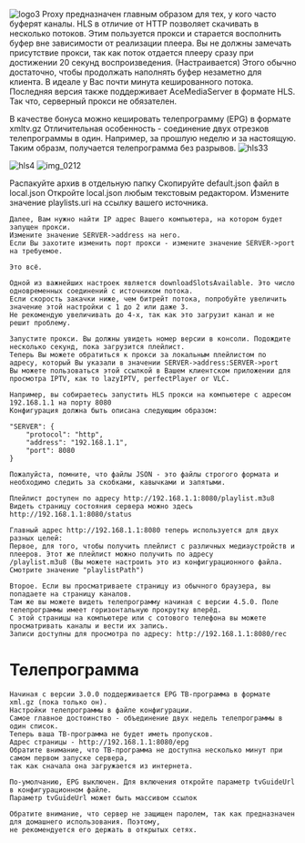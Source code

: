 ![logo3](https://user-images.githubusercontent.com/24189833/37561035-99591946-2a44-11e8-8914-1e52c0d6c6ec.png)
Proxy предназначен главным образом для тех, у кого часто буферят каналы.
HLS в отличие от HTTP позволяет скачивать в несколько потоков. Этим пользуется прокси и старается восполнить буфер вне зависимости от реализации плеера.
Вы не должны замечать присутствие прокси, так как поток отдается плееру сразу при достижении 20 секунд воспроизведения. (Настраивается) Этого обычно достаточно, чтобы продолжать наполнять буфер незаметно для клиента. В идеале у Вас почти минута кешированного потока.
Последняя версия также поддерживает AceMediaServer в формате HLS. Так что, серверный прокси не обязателен.

В качестве бонуса можно кешировать телепрограмму (EPG) в формате xmltv.gz
Отличительная особенность - соединение двух отрезков телепрограммы в один. Например, за прошлую неделю и за настоящую. Таким образм, получается телепрограмма без разрывов.
![hls33](https://user-images.githubusercontent.com/24189833/39640855-a0a83b2a-4fcc-11e8-810d-a23298466af8.png)

![hls4](https://user-images.githubusercontent.com/24189833/37560295-e04b9eaa-2a35-11e8-9e68-f43f82336d33.png)
![img_0212](https://user-images.githubusercontent.com/24189833/37560296-e06c7580-2a35-11e8-9522-05f900afabcd.PNG)

 Распакуйте архив в отдельную папку
    Скопируйте default.json файл в local.json
    Откройте local.json любым текстовым редактором.
    Измените значение playlists.uri на ссылку вашего источника.

    Далее, Вам нужно найти IP адрес Вашего компьютера, на котором будет запущен прокси.
    Измените значение SERVER->address на него.
    Если Вы захотите изменить порт прокси - измените значение SERVER->port на требуемое.

    Это всё.

    Одной из важнейших настроек является downloadSlotsAvailable. Это число одновременных соединений с источником потока.
    Если скорость закачки ниже, чем битрейт потока, попробуйте увеличить значение этой настройки с 1 до 2 или даже 3.
    Не рекомендую увеличивать до 4-х, так как это загрузит канал и не решит проблему.

    Запустите прокси. Вы должны увидеть номер версии в консоли. Подождите несколько секунд, пока загрузится плейлист.
    Теперь Вы можете обратиться к прокси за локальным плейлистом по адресу, который Вы указали в значении SERVER->address:SERVER->port
    Вы можете пользоваться этой ссылкой в Вашем клиентском приложении для просмотра IPTV, как то lazyIPTV, perfectPlayer or VLC.

    Например, вы собираетесь запустить HLS прокси на компьютере с адресом 192.168.1.1 на порту 8080
    Конфигурация должна быть описана следующим образом:

    "SERVER": {
		"protocol": "http",
		"address": "192.168.1.1",
		"port": 8080
	}

    Пожалуйста, помните, что файлы JSON - это файлы строгого формата и необходимо следить за скобками, кавычками и запятыми.

    Плейлист доступен по адресу http://192.168.1.1:8080/playlist.m3u8
    Видеть страницу состояния сервера можно здесь http://192.168.1.1:8080/status

    Главный адрес http://192.168.1.1:8080 теперь используется для двух разных целей:
    Первое, для того, чтобы получить плейлист с различных медиаустройств и плееров. Этот же плейлист можно получить по адресу
    /playlist.m3u8 (Вы можете настроить это из конфигурационного файла. Смотрите значение "playlistPath")

    Второе. Если вы просматриваете страницу из обычного браузера, вы попадаете на страницу каналов.
    Там же вы можете видеть телепрограмму начиная с версии 4.5.0. Поле телепрограммы имеет горизонтальную прокрутку вперёд.
    С этой страницы на компьютере или с сотового телефона вы можете просматривать каналы и вести их запись.
    Записи доступны для просмотра по адресу: http://192.168.1.1:8080/rec


# Телепрограмма

    Начиная с версии 3.0.0 поддерживается EPG ТВ-программа в формате xml.gz (пока только он).
    Настройки телепрограммы в файле конфигурации.
    Самое главное достоинство - объединение двух недель телепрограммы в один список.
    Теперь ваша ТВ-программа не будет иметь пропусков.
    Адрес страницы - http://192.168.1.1:8080/epg
    Обратите внимание, что ТВ-программа не доступна несколько минут при самом первом запуске сервера,
    так как сначала она загружается из интернета.

    По-умолчанию, EPG выключен. Для включения откройте параметр tvGuideUrl в конфигурационном файле.
    Параметр tvGuideUrl может быть массивом ссылок

    Обратите внимание, что сервер не защищен паролем, так как предназначен для домашнего использования. Поэтому,
    не рекомендуется его держать в открытых сетях.

